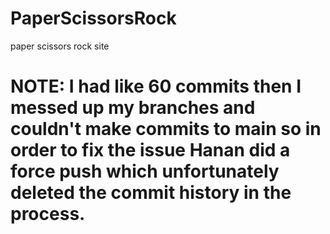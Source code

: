 # PaperScissorsRock
paper scissors rock site

# NOTE: I had like 60 commits then I messed up my branches and couldn't make commits to main so in order to fix the issue Hanan did a force push which unfortunately deleted the commit history in the process.

